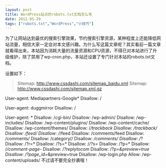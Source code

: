 ```yaml
---
layout: post
title: WordPress站点的robots.txt文档怎么写		
date: 2012-05-29
tags: ["robots.txt","WordPress","小技巧"]
---
```


为了让网站达到最优的搜索引擎效果，节约搜索引擎资源，某种程度上还能降低网站流量，相信大家一定会对本文感兴趣。为什么写这篇文章呢？其实看前一篇文章就看得出来，本站因为消耗大量的流量资源和CPU资源，不得已对本站进行了升级维护，除了禁用了wp-cron.php，本站还设置了专门针对本站的robots.txt文档。

设置如下：
> Sitemap: http://www.cssdashi.com/sitemap_baidu.xml
Sitemap: http://www.cssdashi.com/sitemap.xml.gz

User-agent: Mediapartners-Google*
Disallow: /

User-agent: duggmirror
Disallow: /

User-agent: *
Disallow: /cgi-bin/
Disallow: /wp-admin/
Disallow: /wp-includes/
Disallow: /wp-content/plugins/
Disallow: /wp-content/cache/
Disallow: /wp-content/themes/
Disallow: /*/trackback
Disallow: /trackback/
Disallow: /feed/
Disallow: /*/feed
Disallow: /comments/feed
Disallow: /comments/
Disallow: /category/*/*
Disallow: */comments/
Disallow: /*?
Disallow: /?r=*
Disallow: /?s=*
Disallow: /*/?s=*
Disallow: /?p=*
Disallow: /*/comment-page-*
Disallow: /*?replytocom*
Disallow: /?p=*&preview=true
Disallow: /?page_id=*&preview=true
Disallow: /wp-login.php
Allow: /wp-content/uploads/
不过请不要完全抄袭哦！		